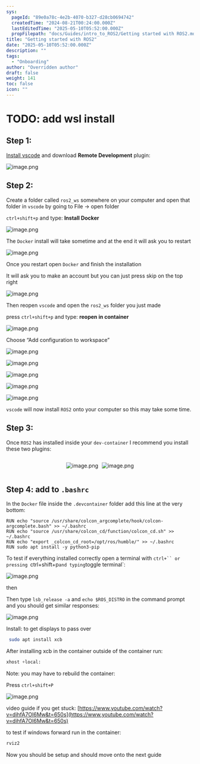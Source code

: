 ```yaml
---
sys:
  pageId: "89e0a78c-4e2b-4070-b327-d28cb0694742"
  createdTime: "2024-08-21T00:24:00.000Z"
  lastEditedTime: "2025-05-10T05:52:00.000Z"
  propFilepath: "docs/Guides/intro_to_ROS2/Getting started with ROS2.md"
title: "Getting started with ROS2"
date: "2025-05-10T05:52:00.000Z"
description: ""
tags:
  - "Onboarding"
author: "Overridden author"
draft: false
weight: 141
toc: false
icon: ""
---
```


# TODO: add wsl install

## Step 1:

[Install vscode](https://code.visualstudio.com/download) and download **Remote Development** plugin:

![image.png](https://prod-files-secure.s3.us-west-2.amazonaws.com/d518164a-d88e-44d1-a4ee-3adb3bd8bce0/efb52993-1881-4a40-b95e-6f020334f022/image.png?X-Amz-Algorithm=AWS4-HMAC-SHA256&X-Amz-Content-Sha256=UNSIGNED-PAYLOAD&X-Amz-Credential=ASIAZI2LB4664J4INEAG%2F20250609%2Fus-west-2%2Fs3%2Faws4_request&X-Amz-Date=20250609T230832Z&X-Amz-Expires=3600&X-Amz-Security-Token=IQoJb3JpZ2luX2VjENf%2F%2F%2F%2F%2F%2F%2F%2F%2F%2FwEaCXVzLXdlc3QtMiJGMEQCIDSHGWNNxGPEYNRzS6a67sTr6Lw2exwzWVEPtdz2hfOKAiBHTOtPnyzy2gszCRIe%2BQ0p6hKvqqTwHO6he8fSCGoD5CqIBAiw%2F%2F%2F%2F%2F%2F%2F%2F%2F%2F8BEAAaDDYzNzQyMzE4MzgwNSIM2UA5M4uytJBcgRikKtwDo9WrNooj3QO67kgHMkpzkEU2RRYv5v5dbrFZKsZeHH1sZUovtN8z7R9HKvreK3GMO8HbFMXI7OoNsMJ7YRMSvw4JGrN%2B6ype1r4S%2BM8zKsw%2FZZtV7b1yzPXMklWPqhETOg2t8D7Ho3HACGGKTHlZkupr38y0xzoEMvz73qxA7Zytcz0zmiIEe4QW8o60SV%2F5h4Hc9jRgTQRJkGQwjyBkG9hkGCk41U0LgbxluM0NHqM18xF4H14GMy314ncYL%2Bv4yaS2mzFqEh%2Bm8H%2BTFN2zLTPR%2BzysuBILVPMx2COXURc2lMGeWxRFlOh%2FoaXGtUWfNjb3CmRF4iZggS27HnvQb3c2EJMnQNv5yKKJiQsTCgAsJz5gnDxGVyU8ySlUR5ZENhrqPG15eg%2FyEh5G0WybyL2sV9vDNmo0sCJNh2QDd9kKs2xvszlJqjMqvnF5ullzSkaSWkGtgVbqQVy97DKXC57m%2FjK1B6h%2BGsNZMUVnY3jDB6q053BBifj6U6kNa3slRZ7wbPjJw0t3hMzqGJgKPma4zdBrHlBzhDQxYr5Jar5Zw05PUxpDCQbTEQ8xGXfqXy%2B5hLsGp32JU5wYINNuPvHN%2BjMCxG4sG01ERJULW%2FTfLMwPDi6EclaqHawwqMWdwgY6pgFHX0YfoRu8s478sNAeQckT6RKcUsVawZx2YSfaimHesSSSLE1zpm4wAsbSYlRloNJkjcSu6GKQkYoPGGUW9n7g%2FOdOLLnOy9YPdIeNrLTsMuQDGRz4NGGmC1ZmebqnKQ43ZplfgBCwdvUq%2FAaa2A0AzvMrxQ6ZXYH9qsLrLnj2tUF7whHZRAzR0VfIw7O0rmdeY1Pdbt2U6RoxEY4fuRJD8VmE4vxS&X-Amz-Signature=8ba82535544c22c0d4ebc495f98b9241c44918d63cdaf296837b563bb69ba60d&X-Amz-SignedHeaders=host&x-id=GetObject)

## Step 2:

Create a folder called `ros2_ws` somewhere on your computer and open that folder in `vscode` by going to File → open folder 

`ctrl+shift+p` and type: **Install Docker**

![image.png](https://prod-files-secure.s3.us-west-2.amazonaws.com/d518164a-d88e-44d1-a4ee-3adb3bd8bce0/2269dc0e-1cd5-47ff-bceb-c04ad9b2eab0/image.png?X-Amz-Algorithm=AWS4-HMAC-SHA256&X-Amz-Content-Sha256=UNSIGNED-PAYLOAD&X-Amz-Credential=ASIAZI2LB4664J4INEAG%2F20250609%2Fus-west-2%2Fs3%2Faws4_request&X-Amz-Date=20250609T230832Z&X-Amz-Expires=3600&X-Amz-Security-Token=IQoJb3JpZ2luX2VjENf%2F%2F%2F%2F%2F%2F%2F%2F%2F%2FwEaCXVzLXdlc3QtMiJGMEQCIDSHGWNNxGPEYNRzS6a67sTr6Lw2exwzWVEPtdz2hfOKAiBHTOtPnyzy2gszCRIe%2BQ0p6hKvqqTwHO6he8fSCGoD5CqIBAiw%2F%2F%2F%2F%2F%2F%2F%2F%2F%2F8BEAAaDDYzNzQyMzE4MzgwNSIM2UA5M4uytJBcgRikKtwDo9WrNooj3QO67kgHMkpzkEU2RRYv5v5dbrFZKsZeHH1sZUovtN8z7R9HKvreK3GMO8HbFMXI7OoNsMJ7YRMSvw4JGrN%2B6ype1r4S%2BM8zKsw%2FZZtV7b1yzPXMklWPqhETOg2t8D7Ho3HACGGKTHlZkupr38y0xzoEMvz73qxA7Zytcz0zmiIEe4QW8o60SV%2F5h4Hc9jRgTQRJkGQwjyBkG9hkGCk41U0LgbxluM0NHqM18xF4H14GMy314ncYL%2Bv4yaS2mzFqEh%2Bm8H%2BTFN2zLTPR%2BzysuBILVPMx2COXURc2lMGeWxRFlOh%2FoaXGtUWfNjb3CmRF4iZggS27HnvQb3c2EJMnQNv5yKKJiQsTCgAsJz5gnDxGVyU8ySlUR5ZENhrqPG15eg%2FyEh5G0WybyL2sV9vDNmo0sCJNh2QDd9kKs2xvszlJqjMqvnF5ullzSkaSWkGtgVbqQVy97DKXC57m%2FjK1B6h%2BGsNZMUVnY3jDB6q053BBifj6U6kNa3slRZ7wbPjJw0t3hMzqGJgKPma4zdBrHlBzhDQxYr5Jar5Zw05PUxpDCQbTEQ8xGXfqXy%2B5hLsGp32JU5wYINNuPvHN%2BjMCxG4sG01ERJULW%2FTfLMwPDi6EclaqHawwqMWdwgY6pgFHX0YfoRu8s478sNAeQckT6RKcUsVawZx2YSfaimHesSSSLE1zpm4wAsbSYlRloNJkjcSu6GKQkYoPGGUW9n7g%2FOdOLLnOy9YPdIeNrLTsMuQDGRz4NGGmC1ZmebqnKQ43ZplfgBCwdvUq%2FAaa2A0AzvMrxQ6ZXYH9qsLrLnj2tUF7whHZRAzR0VfIw7O0rmdeY1Pdbt2U6RoxEY4fuRJD8VmE4vxS&X-Amz-Signature=d4f63f4c96e76dd7b167fd0e40687e72265539aa20512d19d74957ca4be7c62e&X-Amz-SignedHeaders=host&x-id=GetObject)

The `Docker` install will take sometime and at the end it will ask you to restart

![image.png](https://prod-files-secure.s3.us-west-2.amazonaws.com/d518164a-d88e-44d1-a4ee-3adb3bd8bce0/ed233f78-be33-4b1f-b89c-9c346c0e961e/image.png?X-Amz-Algorithm=AWS4-HMAC-SHA256&X-Amz-Content-Sha256=UNSIGNED-PAYLOAD&X-Amz-Credential=ASIAZI2LB4664J4INEAG%2F20250609%2Fus-west-2%2Fs3%2Faws4_request&X-Amz-Date=20250609T230832Z&X-Amz-Expires=3600&X-Amz-Security-Token=IQoJb3JpZ2luX2VjENf%2F%2F%2F%2F%2F%2F%2F%2F%2F%2FwEaCXVzLXdlc3QtMiJGMEQCIDSHGWNNxGPEYNRzS6a67sTr6Lw2exwzWVEPtdz2hfOKAiBHTOtPnyzy2gszCRIe%2BQ0p6hKvqqTwHO6he8fSCGoD5CqIBAiw%2F%2F%2F%2F%2F%2F%2F%2F%2F%2F8BEAAaDDYzNzQyMzE4MzgwNSIM2UA5M4uytJBcgRikKtwDo9WrNooj3QO67kgHMkpzkEU2RRYv5v5dbrFZKsZeHH1sZUovtN8z7R9HKvreK3GMO8HbFMXI7OoNsMJ7YRMSvw4JGrN%2B6ype1r4S%2BM8zKsw%2FZZtV7b1yzPXMklWPqhETOg2t8D7Ho3HACGGKTHlZkupr38y0xzoEMvz73qxA7Zytcz0zmiIEe4QW8o60SV%2F5h4Hc9jRgTQRJkGQwjyBkG9hkGCk41U0LgbxluM0NHqM18xF4H14GMy314ncYL%2Bv4yaS2mzFqEh%2Bm8H%2BTFN2zLTPR%2BzysuBILVPMx2COXURc2lMGeWxRFlOh%2FoaXGtUWfNjb3CmRF4iZggS27HnvQb3c2EJMnQNv5yKKJiQsTCgAsJz5gnDxGVyU8ySlUR5ZENhrqPG15eg%2FyEh5G0WybyL2sV9vDNmo0sCJNh2QDd9kKs2xvszlJqjMqvnF5ullzSkaSWkGtgVbqQVy97DKXC57m%2FjK1B6h%2BGsNZMUVnY3jDB6q053BBifj6U6kNa3slRZ7wbPjJw0t3hMzqGJgKPma4zdBrHlBzhDQxYr5Jar5Zw05PUxpDCQbTEQ8xGXfqXy%2B5hLsGp32JU5wYINNuPvHN%2BjMCxG4sG01ERJULW%2FTfLMwPDi6EclaqHawwqMWdwgY6pgFHX0YfoRu8s478sNAeQckT6RKcUsVawZx2YSfaimHesSSSLE1zpm4wAsbSYlRloNJkjcSu6GKQkYoPGGUW9n7g%2FOdOLLnOy9YPdIeNrLTsMuQDGRz4NGGmC1ZmebqnKQ43ZplfgBCwdvUq%2FAaa2A0AzvMrxQ6ZXYH9qsLrLnj2tUF7whHZRAzR0VfIw7O0rmdeY1Pdbt2U6RoxEY4fuRJD8VmE4vxS&X-Amz-Signature=d58ed488a56a08c5ba99f4f63d900ea5d8c67977099ce6388f8ea5effd45a2d9&X-Amz-SignedHeaders=host&x-id=GetObject)

Once you restart open `Docker` and finish the installation

It will ask you to make an account but you can just press skip on the top right

![image.png](https://prod-files-secure.s3.us-west-2.amazonaws.com/d518164a-d88e-44d1-a4ee-3adb3bd8bce0/21010ad9-1659-4fd9-9f59-9932a09b2a3d/image.png?X-Amz-Algorithm=AWS4-HMAC-SHA256&X-Amz-Content-Sha256=UNSIGNED-PAYLOAD&X-Amz-Credential=ASIAZI2LB4664J4INEAG%2F20250609%2Fus-west-2%2Fs3%2Faws4_request&X-Amz-Date=20250609T230833Z&X-Amz-Expires=3600&X-Amz-Security-Token=IQoJb3JpZ2luX2VjENf%2F%2F%2F%2F%2F%2F%2F%2F%2F%2FwEaCXVzLXdlc3QtMiJGMEQCIDSHGWNNxGPEYNRzS6a67sTr6Lw2exwzWVEPtdz2hfOKAiBHTOtPnyzy2gszCRIe%2BQ0p6hKvqqTwHO6he8fSCGoD5CqIBAiw%2F%2F%2F%2F%2F%2F%2F%2F%2F%2F8BEAAaDDYzNzQyMzE4MzgwNSIM2UA5M4uytJBcgRikKtwDo9WrNooj3QO67kgHMkpzkEU2RRYv5v5dbrFZKsZeHH1sZUovtN8z7R9HKvreK3GMO8HbFMXI7OoNsMJ7YRMSvw4JGrN%2B6ype1r4S%2BM8zKsw%2FZZtV7b1yzPXMklWPqhETOg2t8D7Ho3HACGGKTHlZkupr38y0xzoEMvz73qxA7Zytcz0zmiIEe4QW8o60SV%2F5h4Hc9jRgTQRJkGQwjyBkG9hkGCk41U0LgbxluM0NHqM18xF4H14GMy314ncYL%2Bv4yaS2mzFqEh%2Bm8H%2BTFN2zLTPR%2BzysuBILVPMx2COXURc2lMGeWxRFlOh%2FoaXGtUWfNjb3CmRF4iZggS27HnvQb3c2EJMnQNv5yKKJiQsTCgAsJz5gnDxGVyU8ySlUR5ZENhrqPG15eg%2FyEh5G0WybyL2sV9vDNmo0sCJNh2QDd9kKs2xvszlJqjMqvnF5ullzSkaSWkGtgVbqQVy97DKXC57m%2FjK1B6h%2BGsNZMUVnY3jDB6q053BBifj6U6kNa3slRZ7wbPjJw0t3hMzqGJgKPma4zdBrHlBzhDQxYr5Jar5Zw05PUxpDCQbTEQ8xGXfqXy%2B5hLsGp32JU5wYINNuPvHN%2BjMCxG4sG01ERJULW%2FTfLMwPDi6EclaqHawwqMWdwgY6pgFHX0YfoRu8s478sNAeQckT6RKcUsVawZx2YSfaimHesSSSLE1zpm4wAsbSYlRloNJkjcSu6GKQkYoPGGUW9n7g%2FOdOLLnOy9YPdIeNrLTsMuQDGRz4NGGmC1ZmebqnKQ43ZplfgBCwdvUq%2FAaa2A0AzvMrxQ6ZXYH9qsLrLnj2tUF7whHZRAzR0VfIw7O0rmdeY1Pdbt2U6RoxEY4fuRJD8VmE4vxS&X-Amz-Signature=e7e8035e1f8615d482c7d6d5e4cf34a5cc4bbe81ba55a8c495f4a99824e70d97&X-Amz-SignedHeaders=host&x-id=GetObject)

Then reopen `vscode` and open the `ros2_ws` folder you just made

press `ctrl+shift+p` and type: **reopen in container**

![image.png](https://prod-files-secure.s3.us-west-2.amazonaws.com/d518164a-d88e-44d1-a4ee-3adb3bd8bce0/4e93b8c2-41ad-488c-8095-c74205196118/image.png?X-Amz-Algorithm=AWS4-HMAC-SHA256&X-Amz-Content-Sha256=UNSIGNED-PAYLOAD&X-Amz-Credential=ASIAZI2LB4664J4INEAG%2F20250609%2Fus-west-2%2Fs3%2Faws4_request&X-Amz-Date=20250609T230832Z&X-Amz-Expires=3600&X-Amz-Security-Token=IQoJb3JpZ2luX2VjENf%2F%2F%2F%2F%2F%2F%2F%2F%2F%2FwEaCXVzLXdlc3QtMiJGMEQCIDSHGWNNxGPEYNRzS6a67sTr6Lw2exwzWVEPtdz2hfOKAiBHTOtPnyzy2gszCRIe%2BQ0p6hKvqqTwHO6he8fSCGoD5CqIBAiw%2F%2F%2F%2F%2F%2F%2F%2F%2F%2F8BEAAaDDYzNzQyMzE4MzgwNSIM2UA5M4uytJBcgRikKtwDo9WrNooj3QO67kgHMkpzkEU2RRYv5v5dbrFZKsZeHH1sZUovtN8z7R9HKvreK3GMO8HbFMXI7OoNsMJ7YRMSvw4JGrN%2B6ype1r4S%2BM8zKsw%2FZZtV7b1yzPXMklWPqhETOg2t8D7Ho3HACGGKTHlZkupr38y0xzoEMvz73qxA7Zytcz0zmiIEe4QW8o60SV%2F5h4Hc9jRgTQRJkGQwjyBkG9hkGCk41U0LgbxluM0NHqM18xF4H14GMy314ncYL%2Bv4yaS2mzFqEh%2Bm8H%2BTFN2zLTPR%2BzysuBILVPMx2COXURc2lMGeWxRFlOh%2FoaXGtUWfNjb3CmRF4iZggS27HnvQb3c2EJMnQNv5yKKJiQsTCgAsJz5gnDxGVyU8ySlUR5ZENhrqPG15eg%2FyEh5G0WybyL2sV9vDNmo0sCJNh2QDd9kKs2xvszlJqjMqvnF5ullzSkaSWkGtgVbqQVy97DKXC57m%2FjK1B6h%2BGsNZMUVnY3jDB6q053BBifj6U6kNa3slRZ7wbPjJw0t3hMzqGJgKPma4zdBrHlBzhDQxYr5Jar5Zw05PUxpDCQbTEQ8xGXfqXy%2B5hLsGp32JU5wYINNuPvHN%2BjMCxG4sG01ERJULW%2FTfLMwPDi6EclaqHawwqMWdwgY6pgFHX0YfoRu8s478sNAeQckT6RKcUsVawZx2YSfaimHesSSSLE1zpm4wAsbSYlRloNJkjcSu6GKQkYoPGGUW9n7g%2FOdOLLnOy9YPdIeNrLTsMuQDGRz4NGGmC1ZmebqnKQ43ZplfgBCwdvUq%2FAaa2A0AzvMrxQ6ZXYH9qsLrLnj2tUF7whHZRAzR0VfIw7O0rmdeY1Pdbt2U6RoxEY4fuRJD8VmE4vxS&X-Amz-Signature=b7f76741a34d5cfbbbb23eb4da332566d5a2a4ac1dc7fd62130181d9cdc53221&X-Amz-SignedHeaders=host&x-id=GetObject)

Choose “Add configuration to workspace”

![image.png](https://prod-files-secure.s3.us-west-2.amazonaws.com/d518164a-d88e-44d1-a4ee-3adb3bd8bce0/9560b282-5060-4989-ba37-97e7b2c22476/image.png?X-Amz-Algorithm=AWS4-HMAC-SHA256&X-Amz-Content-Sha256=UNSIGNED-PAYLOAD&X-Amz-Credential=ASIAZI2LB4664J4INEAG%2F20250609%2Fus-west-2%2Fs3%2Faws4_request&X-Amz-Date=20250609T230833Z&X-Amz-Expires=3600&X-Amz-Security-Token=IQoJb3JpZ2luX2VjENf%2F%2F%2F%2F%2F%2F%2F%2F%2F%2FwEaCXVzLXdlc3QtMiJGMEQCIDSHGWNNxGPEYNRzS6a67sTr6Lw2exwzWVEPtdz2hfOKAiBHTOtPnyzy2gszCRIe%2BQ0p6hKvqqTwHO6he8fSCGoD5CqIBAiw%2F%2F%2F%2F%2F%2F%2F%2F%2F%2F8BEAAaDDYzNzQyMzE4MzgwNSIM2UA5M4uytJBcgRikKtwDo9WrNooj3QO67kgHMkpzkEU2RRYv5v5dbrFZKsZeHH1sZUovtN8z7R9HKvreK3GMO8HbFMXI7OoNsMJ7YRMSvw4JGrN%2B6ype1r4S%2BM8zKsw%2FZZtV7b1yzPXMklWPqhETOg2t8D7Ho3HACGGKTHlZkupr38y0xzoEMvz73qxA7Zytcz0zmiIEe4QW8o60SV%2F5h4Hc9jRgTQRJkGQwjyBkG9hkGCk41U0LgbxluM0NHqM18xF4H14GMy314ncYL%2Bv4yaS2mzFqEh%2Bm8H%2BTFN2zLTPR%2BzysuBILVPMx2COXURc2lMGeWxRFlOh%2FoaXGtUWfNjb3CmRF4iZggS27HnvQb3c2EJMnQNv5yKKJiQsTCgAsJz5gnDxGVyU8ySlUR5ZENhrqPG15eg%2FyEh5G0WybyL2sV9vDNmo0sCJNh2QDd9kKs2xvszlJqjMqvnF5ullzSkaSWkGtgVbqQVy97DKXC57m%2FjK1B6h%2BGsNZMUVnY3jDB6q053BBifj6U6kNa3slRZ7wbPjJw0t3hMzqGJgKPma4zdBrHlBzhDQxYr5Jar5Zw05PUxpDCQbTEQ8xGXfqXy%2B5hLsGp32JU5wYINNuPvHN%2BjMCxG4sG01ERJULW%2FTfLMwPDi6EclaqHawwqMWdwgY6pgFHX0YfoRu8s478sNAeQckT6RKcUsVawZx2YSfaimHesSSSLE1zpm4wAsbSYlRloNJkjcSu6GKQkYoPGGUW9n7g%2FOdOLLnOy9YPdIeNrLTsMuQDGRz4NGGmC1ZmebqnKQ43ZplfgBCwdvUq%2FAaa2A0AzvMrxQ6ZXYH9qsLrLnj2tUF7whHZRAzR0VfIw7O0rmdeY1Pdbt2U6RoxEY4fuRJD8VmE4vxS&X-Amz-Signature=af3823268b7f9a9b3a8a2c5a83a3e69c921de03d0a6cfc9e9afbef424aeaaef7&X-Amz-SignedHeaders=host&x-id=GetObject)

![image.png](https://prod-files-secure.s3.us-west-2.amazonaws.com/d518164a-d88e-44d1-a4ee-3adb3bd8bce0/2ee63f81-886b-48e8-a553-dc6e5eac99e4/image.png?X-Amz-Algorithm=AWS4-HMAC-SHA256&X-Amz-Content-Sha256=UNSIGNED-PAYLOAD&X-Amz-Credential=ASIAZI2LB4664J4INEAG%2F20250609%2Fus-west-2%2Fs3%2Faws4_request&X-Amz-Date=20250609T230832Z&X-Amz-Expires=3600&X-Amz-Security-Token=IQoJb3JpZ2luX2VjENf%2F%2F%2F%2F%2F%2F%2F%2F%2F%2FwEaCXVzLXdlc3QtMiJGMEQCIDSHGWNNxGPEYNRzS6a67sTr6Lw2exwzWVEPtdz2hfOKAiBHTOtPnyzy2gszCRIe%2BQ0p6hKvqqTwHO6he8fSCGoD5CqIBAiw%2F%2F%2F%2F%2F%2F%2F%2F%2F%2F8BEAAaDDYzNzQyMzE4MzgwNSIM2UA5M4uytJBcgRikKtwDo9WrNooj3QO67kgHMkpzkEU2RRYv5v5dbrFZKsZeHH1sZUovtN8z7R9HKvreK3GMO8HbFMXI7OoNsMJ7YRMSvw4JGrN%2B6ype1r4S%2BM8zKsw%2FZZtV7b1yzPXMklWPqhETOg2t8D7Ho3HACGGKTHlZkupr38y0xzoEMvz73qxA7Zytcz0zmiIEe4QW8o60SV%2F5h4Hc9jRgTQRJkGQwjyBkG9hkGCk41U0LgbxluM0NHqM18xF4H14GMy314ncYL%2Bv4yaS2mzFqEh%2Bm8H%2BTFN2zLTPR%2BzysuBILVPMx2COXURc2lMGeWxRFlOh%2FoaXGtUWfNjb3CmRF4iZggS27HnvQb3c2EJMnQNv5yKKJiQsTCgAsJz5gnDxGVyU8ySlUR5ZENhrqPG15eg%2FyEh5G0WybyL2sV9vDNmo0sCJNh2QDd9kKs2xvszlJqjMqvnF5ullzSkaSWkGtgVbqQVy97DKXC57m%2FjK1B6h%2BGsNZMUVnY3jDB6q053BBifj6U6kNa3slRZ7wbPjJw0t3hMzqGJgKPma4zdBrHlBzhDQxYr5Jar5Zw05PUxpDCQbTEQ8xGXfqXy%2B5hLsGp32JU5wYINNuPvHN%2BjMCxG4sG01ERJULW%2FTfLMwPDi6EclaqHawwqMWdwgY6pgFHX0YfoRu8s478sNAeQckT6RKcUsVawZx2YSfaimHesSSSLE1zpm4wAsbSYlRloNJkjcSu6GKQkYoPGGUW9n7g%2FOdOLLnOy9YPdIeNrLTsMuQDGRz4NGGmC1ZmebqnKQ43ZplfgBCwdvUq%2FAaa2A0AzvMrxQ6ZXYH9qsLrLnj2tUF7whHZRAzR0VfIw7O0rmdeY1Pdbt2U6RoxEY4fuRJD8VmE4vxS&X-Amz-Signature=7c88d12f13b50e19592cb5beb5068b124f3a5373ff60ac510c27d81c61061da1&X-Amz-SignedHeaders=host&x-id=GetObject)

![image.png](https://prod-files-secure.s3.us-west-2.amazonaws.com/d518164a-d88e-44d1-a4ee-3adb3bd8bce0/ae1580b2-b048-407e-aed9-b584224a7a04/image.png?X-Amz-Algorithm=AWS4-HMAC-SHA256&X-Amz-Content-Sha256=UNSIGNED-PAYLOAD&X-Amz-Credential=ASIAZI2LB4664J4INEAG%2F20250609%2Fus-west-2%2Fs3%2Faws4_request&X-Amz-Date=20250609T230832Z&X-Amz-Expires=3600&X-Amz-Security-Token=IQoJb3JpZ2luX2VjENf%2F%2F%2F%2F%2F%2F%2F%2F%2F%2FwEaCXVzLXdlc3QtMiJGMEQCIDSHGWNNxGPEYNRzS6a67sTr6Lw2exwzWVEPtdz2hfOKAiBHTOtPnyzy2gszCRIe%2BQ0p6hKvqqTwHO6he8fSCGoD5CqIBAiw%2F%2F%2F%2F%2F%2F%2F%2F%2F%2F8BEAAaDDYzNzQyMzE4MzgwNSIM2UA5M4uytJBcgRikKtwDo9WrNooj3QO67kgHMkpzkEU2RRYv5v5dbrFZKsZeHH1sZUovtN8z7R9HKvreK3GMO8HbFMXI7OoNsMJ7YRMSvw4JGrN%2B6ype1r4S%2BM8zKsw%2FZZtV7b1yzPXMklWPqhETOg2t8D7Ho3HACGGKTHlZkupr38y0xzoEMvz73qxA7Zytcz0zmiIEe4QW8o60SV%2F5h4Hc9jRgTQRJkGQwjyBkG9hkGCk41U0LgbxluM0NHqM18xF4H14GMy314ncYL%2Bv4yaS2mzFqEh%2Bm8H%2BTFN2zLTPR%2BzysuBILVPMx2COXURc2lMGeWxRFlOh%2FoaXGtUWfNjb3CmRF4iZggS27HnvQb3c2EJMnQNv5yKKJiQsTCgAsJz5gnDxGVyU8ySlUR5ZENhrqPG15eg%2FyEh5G0WybyL2sV9vDNmo0sCJNh2QDd9kKs2xvszlJqjMqvnF5ullzSkaSWkGtgVbqQVy97DKXC57m%2FjK1B6h%2BGsNZMUVnY3jDB6q053BBifj6U6kNa3slRZ7wbPjJw0t3hMzqGJgKPma4zdBrHlBzhDQxYr5Jar5Zw05PUxpDCQbTEQ8xGXfqXy%2B5hLsGp32JU5wYINNuPvHN%2BjMCxG4sG01ERJULW%2FTfLMwPDi6EclaqHawwqMWdwgY6pgFHX0YfoRu8s478sNAeQckT6RKcUsVawZx2YSfaimHesSSSLE1zpm4wAsbSYlRloNJkjcSu6GKQkYoPGGUW9n7g%2FOdOLLnOy9YPdIeNrLTsMuQDGRz4NGGmC1ZmebqnKQ43ZplfgBCwdvUq%2FAaa2A0AzvMrxQ6ZXYH9qsLrLnj2tUF7whHZRAzR0VfIw7O0rmdeY1Pdbt2U6RoxEY4fuRJD8VmE4vxS&X-Amz-Signature=1c80ea1087c6975942358f2b996cb19774ea19cbd2f77c3f3ab6a5d7b430352b&X-Amz-SignedHeaders=host&x-id=GetObject)

![image.png](https://prod-files-secure.s3.us-west-2.amazonaws.com/d518164a-d88e-44d1-a4ee-3adb3bd8bce0/53255b28-f75e-430f-b9e3-c0ac8577e42b/image.png?X-Amz-Algorithm=AWS4-HMAC-SHA256&X-Amz-Content-Sha256=UNSIGNED-PAYLOAD&X-Amz-Credential=ASIAZI2LB4664J4INEAG%2F20250609%2Fus-west-2%2Fs3%2Faws4_request&X-Amz-Date=20250609T230832Z&X-Amz-Expires=3600&X-Amz-Security-Token=IQoJb3JpZ2luX2VjENf%2F%2F%2F%2F%2F%2F%2F%2F%2F%2FwEaCXVzLXdlc3QtMiJGMEQCIDSHGWNNxGPEYNRzS6a67sTr6Lw2exwzWVEPtdz2hfOKAiBHTOtPnyzy2gszCRIe%2BQ0p6hKvqqTwHO6he8fSCGoD5CqIBAiw%2F%2F%2F%2F%2F%2F%2F%2F%2F%2F8BEAAaDDYzNzQyMzE4MzgwNSIM2UA5M4uytJBcgRikKtwDo9WrNooj3QO67kgHMkpzkEU2RRYv5v5dbrFZKsZeHH1sZUovtN8z7R9HKvreK3GMO8HbFMXI7OoNsMJ7YRMSvw4JGrN%2B6ype1r4S%2BM8zKsw%2FZZtV7b1yzPXMklWPqhETOg2t8D7Ho3HACGGKTHlZkupr38y0xzoEMvz73qxA7Zytcz0zmiIEe4QW8o60SV%2F5h4Hc9jRgTQRJkGQwjyBkG9hkGCk41U0LgbxluM0NHqM18xF4H14GMy314ncYL%2Bv4yaS2mzFqEh%2Bm8H%2BTFN2zLTPR%2BzysuBILVPMx2COXURc2lMGeWxRFlOh%2FoaXGtUWfNjb3CmRF4iZggS27HnvQb3c2EJMnQNv5yKKJiQsTCgAsJz5gnDxGVyU8ySlUR5ZENhrqPG15eg%2FyEh5G0WybyL2sV9vDNmo0sCJNh2QDd9kKs2xvszlJqjMqvnF5ullzSkaSWkGtgVbqQVy97DKXC57m%2FjK1B6h%2BGsNZMUVnY3jDB6q053BBifj6U6kNa3slRZ7wbPjJw0t3hMzqGJgKPma4zdBrHlBzhDQxYr5Jar5Zw05PUxpDCQbTEQ8xGXfqXy%2B5hLsGp32JU5wYINNuPvHN%2BjMCxG4sG01ERJULW%2FTfLMwPDi6EclaqHawwqMWdwgY6pgFHX0YfoRu8s478sNAeQckT6RKcUsVawZx2YSfaimHesSSSLE1zpm4wAsbSYlRloNJkjcSu6GKQkYoPGGUW9n7g%2FOdOLLnOy9YPdIeNrLTsMuQDGRz4NGGmC1ZmebqnKQ43ZplfgBCwdvUq%2FAaa2A0AzvMrxQ6ZXYH9qsLrLnj2tUF7whHZRAzR0VfIw7O0rmdeY1Pdbt2U6RoxEY4fuRJD8VmE4vxS&X-Amz-Signature=988d1b99ccbc64737c7d3cf72717b7c5ebf4f0c3a386114a024f10d3e171b6d7&X-Amz-SignedHeaders=host&x-id=GetObject)

![image.png](https://prod-files-secure.s3.us-west-2.amazonaws.com/d518164a-d88e-44d1-a4ee-3adb3bd8bce0/7c562767-5af9-4ffb-97d1-327bcdf4ee00/image.png?X-Amz-Algorithm=AWS4-HMAC-SHA256&X-Amz-Content-Sha256=UNSIGNED-PAYLOAD&X-Amz-Credential=ASIAZI2LB4664J4INEAG%2F20250609%2Fus-west-2%2Fs3%2Faws4_request&X-Amz-Date=20250609T230832Z&X-Amz-Expires=3600&X-Amz-Security-Token=IQoJb3JpZ2luX2VjENf%2F%2F%2F%2F%2F%2F%2F%2F%2F%2FwEaCXVzLXdlc3QtMiJGMEQCIDSHGWNNxGPEYNRzS6a67sTr6Lw2exwzWVEPtdz2hfOKAiBHTOtPnyzy2gszCRIe%2BQ0p6hKvqqTwHO6he8fSCGoD5CqIBAiw%2F%2F%2F%2F%2F%2F%2F%2F%2F%2F8BEAAaDDYzNzQyMzE4MzgwNSIM2UA5M4uytJBcgRikKtwDo9WrNooj3QO67kgHMkpzkEU2RRYv5v5dbrFZKsZeHH1sZUovtN8z7R9HKvreK3GMO8HbFMXI7OoNsMJ7YRMSvw4JGrN%2B6ype1r4S%2BM8zKsw%2FZZtV7b1yzPXMklWPqhETOg2t8D7Ho3HACGGKTHlZkupr38y0xzoEMvz73qxA7Zytcz0zmiIEe4QW8o60SV%2F5h4Hc9jRgTQRJkGQwjyBkG9hkGCk41U0LgbxluM0NHqM18xF4H14GMy314ncYL%2Bv4yaS2mzFqEh%2Bm8H%2BTFN2zLTPR%2BzysuBILVPMx2COXURc2lMGeWxRFlOh%2FoaXGtUWfNjb3CmRF4iZggS27HnvQb3c2EJMnQNv5yKKJiQsTCgAsJz5gnDxGVyU8ySlUR5ZENhrqPG15eg%2FyEh5G0WybyL2sV9vDNmo0sCJNh2QDd9kKs2xvszlJqjMqvnF5ullzSkaSWkGtgVbqQVy97DKXC57m%2FjK1B6h%2BGsNZMUVnY3jDB6q053BBifj6U6kNa3slRZ7wbPjJw0t3hMzqGJgKPma4zdBrHlBzhDQxYr5Jar5Zw05PUxpDCQbTEQ8xGXfqXy%2B5hLsGp32JU5wYINNuPvHN%2BjMCxG4sG01ERJULW%2FTfLMwPDi6EclaqHawwqMWdwgY6pgFHX0YfoRu8s478sNAeQckT6RKcUsVawZx2YSfaimHesSSSLE1zpm4wAsbSYlRloNJkjcSu6GKQkYoPGGUW9n7g%2FOdOLLnOy9YPdIeNrLTsMuQDGRz4NGGmC1ZmebqnKQ43ZplfgBCwdvUq%2FAaa2A0AzvMrxQ6ZXYH9qsLrLnj2tUF7whHZRAzR0VfIw7O0rmdeY1Pdbt2U6RoxEY4fuRJD8VmE4vxS&X-Amz-Signature=83c617e677550ab61ace0e2eb67d3d99ee44e9e936b9b13f06ecfcf0921f4d81&X-Amz-SignedHeaders=host&x-id=GetObject)

`vscode` will now install `ROS2` onto your computer so this may take some time.

## Step 3:

Once `ROS2` has installed inside your `dev-container` I recommend you install these two plugins:

<div style="display: flex;flex-direction: row; column-gap:10px; max-width: 630px;justify-content: center;">
<div>

![image.png](https://prod-files-secure.s3.us-west-2.amazonaws.com/d518164a-d88e-44d1-a4ee-3adb3bd8bce0/3fc3d550-5a54-4ba1-ba6b-faa01cdb7369/image.png?X-Amz-Algorithm=AWS4-HMAC-SHA256&X-Amz-Content-Sha256=UNSIGNED-PAYLOAD&X-Amz-Credential=ASIAZI2LB466UQI24ZKT%2F20250609%2Fus-west-2%2Fs3%2Faws4_request&X-Amz-Date=20250609T230834Z&X-Amz-Expires=3600&X-Amz-Security-Token=IQoJb3JpZ2luX2VjENf%2F%2F%2F%2F%2F%2F%2F%2F%2F%2FwEaCXVzLXdlc3QtMiJIMEYCIQD5WAGHBgV8QMJqBN8EW4DNjLkANzYJEypo63W%2BOEXtzwIhAKiALJyuCI9R8q3Flc9g%2F1ZMa98H8Zr6tdr3ud46GLzVKogECLD%2F%2F%2F%2F%2F%2F%2F%2F%2F%2FwEQABoMNjM3NDIzMTgzODA1IgwEkoBGWVzi%2BLQSLR8q3AOYMIWX%2FFtg6DuzOM1nREbkokfK1DKNgNtmJKpAWQDhS3BlQdurVHEttdCNps1U9NrSF258btfHLJ2%2BbGQzU65M2eQspcScMJA8Hi%2BbllWleyihte4E16wFiQjsreOQMPi2Q4cELFkIkPEHIdV5pZP3JCtXGYJjc2cDUknLp9XeedBj9W5%2BzcEmsVjneg8Qjs8tbs2JOA%2BBgD8KijHpNRRuyOFBodaq2X2aJAmQqAP3OZbJ2LaA6Xx9Y2lB%2FTSqCKwrFbJhW%2FFp1w0ztxIWxrhJJMMbYyJ8nfri1mg7O2W8LUFgtt9X%2BjDmTkGT9Y9UaU0rGOHdsCAzYZfUD06P74%2B25d22nzLjLh64xXst4zMKM52jcPkOVJeZV2uWkGTCrpjfYHzm4uSX679VOQC7w2H8pKLO03%2B8nk1Fe7ulu6zWNrU35Varxu%2BrFlmhY36ReSjdBbGlkfAw%2FxNnJzpchmbE8mCemPwUyKOAgfIf4mAzQgTxzPIu2D8PfePfLsGoLAsV1y5VVawXMGgBwsvcyL9oSX5%2F8ngthcM6aVnRX6tRreCUhGE7vl5%2FEE716s%2FbZxt1IthlSPpAoXYQvy8LU4LSbf2IHkaZz3l5ym4v74Y6nhC%2BqVq9FFkIjp13qjCzxJ3CBjqkAZV9rQusAdJkSRpBU20YrIRRzRa%2Bj0%2BiOXGOG3l%2Bq2oFyi3qRzicd56ggCwIB%2BCX2dEJv4Cwm%2Bg%2Fweghs3JYYyhZ3pUY%2Fd%2FtGsUuETEivaFMj5axxd%2BvRlZxBjNljcP7LM0JwLpNFaYOlATvdYnoIKt1Pux5z%2FHCYcMp%2FlQvCpIjeXsjOcTaGSnGrvkbGbwmfa4G5fWc%2FzMYFoqU4wAjdgbfoJd7&X-Amz-Signature=2efc348c43856cb5b1b39b50b51d892297d78308758bb29e66ee4aad5183deb2&X-Amz-SignedHeaders=host&x-id=GetObject)

</div>
<div>

![image.png](https://prod-files-secure.s3.us-west-2.amazonaws.com/d518164a-d88e-44d1-a4ee-3adb3bd8bce0/d994cc66-13c2-4093-a5a3-f84cf4601a82/image.png?X-Amz-Algorithm=AWS4-HMAC-SHA256&X-Amz-Content-Sha256=UNSIGNED-PAYLOAD&X-Amz-Credential=ASIAZI2LB466646CIPO4%2F20250609%2Fus-west-2%2Fs3%2Faws4_request&X-Amz-Date=20250609T230834Z&X-Amz-Expires=3600&X-Amz-Security-Token=IQoJb3JpZ2luX2VjENf%2F%2F%2F%2F%2F%2F%2F%2F%2F%2FwEaCXVzLXdlc3QtMiJGMEQCIG%2F1TvM1B4Mvp2KUPGoDCm1F52Cb7a%2FsyIohoXAd2ickAiBhRDgq696NnHFhAJ6g18Lg%2B5hJbznPzlqkJvRjKeEMAyqIBAiw%2F%2F%2F%2F%2F%2F%2F%2F%2F%2F8BEAAaDDYzNzQyMzE4MzgwNSIMM2jk%2BGNZ6jCVwCYFKtwDBtBwlXhLB0D%2BVyRjQsiyypEhpR9cuwoleKyzj%2FbCs46%2FQbu%2FoQT4Ehzv0w5raY2gHFcYgOyGTCkTxw17xo4oQeGPFpS5gBSa62bM8w7aM3yDTncyltrmbUQFyobE51qVvWjN5VRmFhY9nxtt5BmvcpNMw%2Bm4NzwJNcmIitYuZzzjAMmRqNjMMkDlzong85ZusDh1xCrN%2FEGtYi5vs65OgKqnf7gdJpCxWbu8SZ2iuHjntyF%2B8ivZZzM5fZATrI844nug8cJqNRQIPRvG3hsq3uP9iaP8JzxqFEuw0amRkM013owSyFQm6LfE9phAapds4%2FspckvTpMtnXv7OGXMV6GwK%2BP2%2BGc9X34Z7qDwjpA3Uqnh8lzS7YBvrE8CJV26MXNhOmWRdQwogFzL1Oq8DyFCF1NL%2B3m%2FdX7vPje%2FoweFGqTxArIUklEEeq3r1D93OhzDBgtgL%2FkDilXtUTcstnNaJQvsIJdr3J8kIiOmRaXORk%2FBYAf4TU81qit%2FFYer6AvX6s%2BEkk0m1NU9TkadEvtg7iR%2B96cZFDbuq%2BD5mrqMQWEonAcvpBXpRIqeknqnaui5srtXfULJkQZR1fnueu5Wdmkvm780uelf9IhlyKvL1%2FFZiqGoVJK4AdaAwnMSdwgY6pgGWQt6BmcgV2RU58tAL8IUHWT6Zpo0yIIDHRzD66uZ%2Fze2w7IinFpDag7MQC0mVNXCdf1GmiPz7%2FMVfCLSk9cKPMF2Hmv3xyVGXSrw8V%2Fe4gG2TyPtkZoujyluX6DWics69chkQFAatupOz2Ur5UKtd5TF9NwrCvEVTxm7Wx90h%2F7sFtS8lxZ8aFVnQKq1tb%2FQ%2BMOE87%2FjR%2BB3urQCgmVrvqfaKTlj0&X-Amz-Signature=86a937d5afd188a4c0dfe90c5a77ac7176df965541db9d44fe77230f3900b5d9&X-Amz-SignedHeaders=host&x-id=GetObject)

</div>
</div>

## Step 4: add to `.bashrc`

In the `Docker` file inside the `.devcontainer` folder add this line at the very bottom: 

```docker
RUN echo "source /usr/share/colcon_argcomplete/hook/colcon-argcomplete.bash" >> ~/.bashrc
RUN echo "source /usr/share/colcon_cd/function/colcon_cd.sh" >> ~/.bashrc
RUN echo "export _colcon_cd_root=/opt/ros/humble/" >> ~/.bashrc
RUN sudo apt install -y python3-pip 
```

To test if everything installed correctly open a terminal with `ctrl+`` or pressing `ctrl+shift+p` and typing `toggle terminal`:

![image.png](https://prod-files-secure.s3.us-west-2.amazonaws.com/d518164a-d88e-44d1-a4ee-3adb3bd8bce0/6a4943d8-b04e-4c02-9a58-775f3384d1a5/image.png?X-Amz-Algorithm=AWS4-HMAC-SHA256&X-Amz-Content-Sha256=UNSIGNED-PAYLOAD&X-Amz-Credential=ASIAZI2LB4664J4INEAG%2F20250609%2Fus-west-2%2Fs3%2Faws4_request&X-Amz-Date=20250609T230832Z&X-Amz-Expires=3600&X-Amz-Security-Token=IQoJb3JpZ2luX2VjENf%2F%2F%2F%2F%2F%2F%2F%2F%2F%2FwEaCXVzLXdlc3QtMiJGMEQCIDSHGWNNxGPEYNRzS6a67sTr6Lw2exwzWVEPtdz2hfOKAiBHTOtPnyzy2gszCRIe%2BQ0p6hKvqqTwHO6he8fSCGoD5CqIBAiw%2F%2F%2F%2F%2F%2F%2F%2F%2F%2F8BEAAaDDYzNzQyMzE4MzgwNSIM2UA5M4uytJBcgRikKtwDo9WrNooj3QO67kgHMkpzkEU2RRYv5v5dbrFZKsZeHH1sZUovtN8z7R9HKvreK3GMO8HbFMXI7OoNsMJ7YRMSvw4JGrN%2B6ype1r4S%2BM8zKsw%2FZZtV7b1yzPXMklWPqhETOg2t8D7Ho3HACGGKTHlZkupr38y0xzoEMvz73qxA7Zytcz0zmiIEe4QW8o60SV%2F5h4Hc9jRgTQRJkGQwjyBkG9hkGCk41U0LgbxluM0NHqM18xF4H14GMy314ncYL%2Bv4yaS2mzFqEh%2Bm8H%2BTFN2zLTPR%2BzysuBILVPMx2COXURc2lMGeWxRFlOh%2FoaXGtUWfNjb3CmRF4iZggS27HnvQb3c2EJMnQNv5yKKJiQsTCgAsJz5gnDxGVyU8ySlUR5ZENhrqPG15eg%2FyEh5G0WybyL2sV9vDNmo0sCJNh2QDd9kKs2xvszlJqjMqvnF5ullzSkaSWkGtgVbqQVy97DKXC57m%2FjK1B6h%2BGsNZMUVnY3jDB6q053BBifj6U6kNa3slRZ7wbPjJw0t3hMzqGJgKPma4zdBrHlBzhDQxYr5Jar5Zw05PUxpDCQbTEQ8xGXfqXy%2B5hLsGp32JU5wYINNuPvHN%2BjMCxG4sG01ERJULW%2FTfLMwPDi6EclaqHawwqMWdwgY6pgFHX0YfoRu8s478sNAeQckT6RKcUsVawZx2YSfaimHesSSSLE1zpm4wAsbSYlRloNJkjcSu6GKQkYoPGGUW9n7g%2FOdOLLnOy9YPdIeNrLTsMuQDGRz4NGGmC1ZmebqnKQ43ZplfgBCwdvUq%2FAaa2A0AzvMrxQ6ZXYH9qsLrLnj2tUF7whHZRAzR0VfIw7O0rmdeY1Pdbt2U6RoxEY4fuRJD8VmE4vxS&X-Amz-Signature=f092708c37be53f5c71f8e1000e71dff2c633eed5e895d73715c4b7cd67fa225&X-Amz-SignedHeaders=host&x-id=GetObject)

then 

Then type `lsb_release -a` and `echo $ROS_DISTRO` in the command prompt and you should get similar responses:

![image.png](https://prod-files-secure.s3.us-west-2.amazonaws.com/d518164a-d88e-44d1-a4ee-3adb3bd8bce0/3e635dec-a805-4e85-8b9e-d000e5b71a4e/image.png?X-Amz-Algorithm=AWS4-HMAC-SHA256&X-Amz-Content-Sha256=UNSIGNED-PAYLOAD&X-Amz-Credential=ASIAZI2LB4664J4INEAG%2F20250609%2Fus-west-2%2Fs3%2Faws4_request&X-Amz-Date=20250609T230832Z&X-Amz-Expires=3600&X-Amz-Security-Token=IQoJb3JpZ2luX2VjENf%2F%2F%2F%2F%2F%2F%2F%2F%2F%2FwEaCXVzLXdlc3QtMiJGMEQCIDSHGWNNxGPEYNRzS6a67sTr6Lw2exwzWVEPtdz2hfOKAiBHTOtPnyzy2gszCRIe%2BQ0p6hKvqqTwHO6he8fSCGoD5CqIBAiw%2F%2F%2F%2F%2F%2F%2F%2F%2F%2F8BEAAaDDYzNzQyMzE4MzgwNSIM2UA5M4uytJBcgRikKtwDo9WrNooj3QO67kgHMkpzkEU2RRYv5v5dbrFZKsZeHH1sZUovtN8z7R9HKvreK3GMO8HbFMXI7OoNsMJ7YRMSvw4JGrN%2B6ype1r4S%2BM8zKsw%2FZZtV7b1yzPXMklWPqhETOg2t8D7Ho3HACGGKTHlZkupr38y0xzoEMvz73qxA7Zytcz0zmiIEe4QW8o60SV%2F5h4Hc9jRgTQRJkGQwjyBkG9hkGCk41U0LgbxluM0NHqM18xF4H14GMy314ncYL%2Bv4yaS2mzFqEh%2Bm8H%2BTFN2zLTPR%2BzysuBILVPMx2COXURc2lMGeWxRFlOh%2FoaXGtUWfNjb3CmRF4iZggS27HnvQb3c2EJMnQNv5yKKJiQsTCgAsJz5gnDxGVyU8ySlUR5ZENhrqPG15eg%2FyEh5G0WybyL2sV9vDNmo0sCJNh2QDd9kKs2xvszlJqjMqvnF5ullzSkaSWkGtgVbqQVy97DKXC57m%2FjK1B6h%2BGsNZMUVnY3jDB6q053BBifj6U6kNa3slRZ7wbPjJw0t3hMzqGJgKPma4zdBrHlBzhDQxYr5Jar5Zw05PUxpDCQbTEQ8xGXfqXy%2B5hLsGp32JU5wYINNuPvHN%2BjMCxG4sG01ERJULW%2FTfLMwPDi6EclaqHawwqMWdwgY6pgFHX0YfoRu8s478sNAeQckT6RKcUsVawZx2YSfaimHesSSSLE1zpm4wAsbSYlRloNJkjcSu6GKQkYoPGGUW9n7g%2FOdOLLnOy9YPdIeNrLTsMuQDGRz4NGGmC1ZmebqnKQ43ZplfgBCwdvUq%2FAaa2A0AzvMrxQ6ZXYH9qsLrLnj2tUF7whHZRAzR0VfIw7O0rmdeY1Pdbt2U6RoxEY4fuRJD8VmE4vxS&X-Amz-Signature=e849ab530ac39d8eaf44e51d3f9e3b68077eee074047be8f032fd706c6e6e380&X-Amz-SignedHeaders=host&x-id=GetObject)

Install:  to get displays to pass over

```bash
 sudo apt install xcb
```

After installing xcb in the container outside of the container run:

```python
xhost +local:
```

Note: you may have to rebuild the container:

Press `ctrl+shift+P`

![image.png](https://prod-files-secure.s3.us-west-2.amazonaws.com/d518164a-d88e-44d1-a4ee-3adb3bd8bce0/6c2be660-2618-4c38-9c26-53554f7a0b7b/image.png?X-Amz-Algorithm=AWS4-HMAC-SHA256&X-Amz-Content-Sha256=UNSIGNED-PAYLOAD&X-Amz-Credential=ASIAZI2LB4664J4INEAG%2F20250609%2Fus-west-2%2Fs3%2Faws4_request&X-Amz-Date=20250609T230832Z&X-Amz-Expires=3600&X-Amz-Security-Token=IQoJb3JpZ2luX2VjENf%2F%2F%2F%2F%2F%2F%2F%2F%2F%2FwEaCXVzLXdlc3QtMiJGMEQCIDSHGWNNxGPEYNRzS6a67sTr6Lw2exwzWVEPtdz2hfOKAiBHTOtPnyzy2gszCRIe%2BQ0p6hKvqqTwHO6he8fSCGoD5CqIBAiw%2F%2F%2F%2F%2F%2F%2F%2F%2F%2F8BEAAaDDYzNzQyMzE4MzgwNSIM2UA5M4uytJBcgRikKtwDo9WrNooj3QO67kgHMkpzkEU2RRYv5v5dbrFZKsZeHH1sZUovtN8z7R9HKvreK3GMO8HbFMXI7OoNsMJ7YRMSvw4JGrN%2B6ype1r4S%2BM8zKsw%2FZZtV7b1yzPXMklWPqhETOg2t8D7Ho3HACGGKTHlZkupr38y0xzoEMvz73qxA7Zytcz0zmiIEe4QW8o60SV%2F5h4Hc9jRgTQRJkGQwjyBkG9hkGCk41U0LgbxluM0NHqM18xF4H14GMy314ncYL%2Bv4yaS2mzFqEh%2Bm8H%2BTFN2zLTPR%2BzysuBILVPMx2COXURc2lMGeWxRFlOh%2FoaXGtUWfNjb3CmRF4iZggS27HnvQb3c2EJMnQNv5yKKJiQsTCgAsJz5gnDxGVyU8ySlUR5ZENhrqPG15eg%2FyEh5G0WybyL2sV9vDNmo0sCJNh2QDd9kKs2xvszlJqjMqvnF5ullzSkaSWkGtgVbqQVy97DKXC57m%2FjK1B6h%2BGsNZMUVnY3jDB6q053BBifj6U6kNa3slRZ7wbPjJw0t3hMzqGJgKPma4zdBrHlBzhDQxYr5Jar5Zw05PUxpDCQbTEQ8xGXfqXy%2B5hLsGp32JU5wYINNuPvHN%2BjMCxG4sG01ERJULW%2FTfLMwPDi6EclaqHawwqMWdwgY6pgFHX0YfoRu8s478sNAeQckT6RKcUsVawZx2YSfaimHesSSSLE1zpm4wAsbSYlRloNJkjcSu6GKQkYoPGGUW9n7g%2FOdOLLnOy9YPdIeNrLTsMuQDGRz4NGGmC1ZmebqnKQ43ZplfgBCwdvUq%2FAaa2A0AzvMrxQ6ZXYH9qsLrLnj2tUF7whHZRAzR0VfIw7O0rmdeY1Pdbt2U6RoxEY4fuRJD8VmE4vxS&X-Amz-Signature=771719aa26de621130af5a5a3ddfe8cf9446fe0400ea2f8baa1fa627296cc501&X-Amz-SignedHeaders=host&x-id=GetObject)

video guide if you get stuck: [https://www.youtube.com/watch?v=dihfA7Ol6Mw&t=650s](https://www.youtube.com/watch?v=dihfA7Ol6Mw&t=650s)

to test if windows forward run in the container:

```bash
rviz2
```

Now you should be setup and should move onto the next guide 
